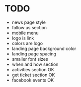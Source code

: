 # TODO

- news page style       
- follow us section
- mobile menu
- logo is link
- colors are logo
- landing page background color
- landing page spacing
- smaller font sizes
- when and how section
- activities section    OK
- get ticket section    OK
- facebook events       OK